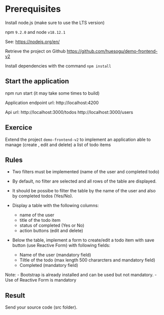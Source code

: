 # Prerequisites

Install node.js (make sure to use the LTS version)

npm `9.2.0` and node `v18.12.1`

See: https://nodejs.org/en/

Retrieve the project on Github https://github.com/huesogu/demo-frontend-v2

Install dependencies with the command `npm install`


## Start the application

npm run start (it may take some times to build)

Application endpoint url: 
	http://localhost:4200

Api url:
	http://localhost:3000/todos
	http://localhost:3000/users


## Exercice

Extend the project `demo-frontend-v2` to implement an application able to manage (create , edit and delete) a list of todo items

## Rules

- Two filters must be implemented (name of the user and completed todo)
- By default, no filter are selected and all rows of the table are displayed.
- It should be possibe to filter the table by the name of the user and also by completed todos (Yes/No).

- Display a table with the following columns:
	- name of the user
	- title of the todo item
	- status of completed (Yes or No)
	- action buttons (edit and delete) 

- Below the table, implement a form to create/edit a todo item with save button (use Reactive Form)  with following fields:
	- Name of the user (mandatory field)
	- Tiltle of the todo (max length 500 chararcters and mandatory field)
	- Completed (mandatory field)

Note: 
	- Bootstrap is already installed and can be used but not mandatory.
	- Use of Reactive Form is mandatory


## Result

Send your source code (src folder).

